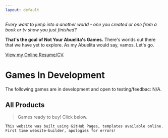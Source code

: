 ```yaml
---
layout: default
---
```


_Every want to jump into a another world - one you created or one from a book or tv show you just finished?_

**That's the goal of Not Your Abuelita's Games.** There's worlds out there that we have yet to explore. As my Abuelita would say, vamos. Let's go.

[View my Online Resume/CV](./resume.html).

# Games In Development

The following games are in development and open to testing/feedbac:
N/A.

## All Products

> Games ready to buy! Click below.




```
This website was built using GitHub Pages, templates available online. First time website-builder, apologies for errors!
```


